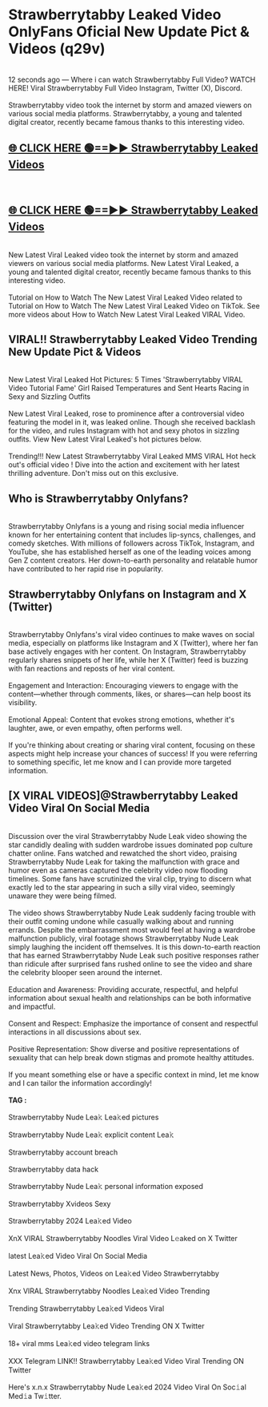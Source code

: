 # Strawberrytabby Leaked Video OnlyFans Oficial New Update Pict & Videos (q29v)
<br>
12 seconds ago — Where i can watch Strawberrytabby Full Video? WATCH HERE! Viral Strawberrytabby Full Video Instagram, Twitter (X), Discord.
<br><br>
Strawberrytabby video took the internet by storm and amazed viewers on various social media platforms. Strawberrytabby, a young and talented digital creator, recently became famous thanks to this interesting video.
<br>
<h2><a href="https://play.trustnlinepharmacy.us?title=Strawberrytabby">🌐 CLICK HERE 🟢==►► Strawberrytabby Leaked Videos</a></h2>
<br>
<h2><a href="https://play.trustnlinepharmacy.us?title=Strawberrytabby">🌐 CLICK HERE 🟢==►► Strawberrytabby Leaked Videos</a></h2>
<br>
New Latest Viral Leaked video took the internet by storm and amazed viewers on various social media platforms. New Latest Viral Leaked, a young and talented digital creator, recently became famous thanks to this interesting video.
<br><br>
Tutorial on How to Watch The New Latest Viral Leaked Video related to Tutorial on How to Watch The New Latest Viral Leaked Video on TikTok. See more videos about How to Watch New Latest Viral Leaked VIRAL Video.
<br>
<h2>VIRAL!! Strawberrytabby Leaked Video Trending New Update Pict & Videos</h2>
<br>
New Latest Viral Leaked Hot Pictures: 5 Times 'Strawberrytabby VIRAL Video Tutorial Fame' Girl Raised Temperatures and Sent Hearts Racing in Sexy and Sizzling Outfits
<br><br>
New Latest Viral Leaked, rose to prominence after a controversial video featuring the model in it, was leaked online. Though she received backlash for the video, and rules Instagram with hot and sexy photos in sizzling outfits. View New Latest Viral Leaked's hot pictures below.
<br><br>
Trending!!! New Latest Strawberrytabby Viral Leaked MMS VIRAL Hot heck out's official video ! Dive into the action and excitement with her latest thrilling adventure. Don't miss out on this exclusive.
<br>
<h2>Who is Strawberrytabby Onlyfans?</h2>
<br>
Strawberrytabby Onlyfans is a young and rising social media influencer known for her entertaining content that includes lip-syncs, challenges, and comedy sketches. With millions of followers across TikTok, Instagram, and YouTube, she has established herself as one of the leading voices among Gen Z content creators. Her down-to-earth personality and relatable humor have contributed to her rapid rise in popularity.
<br>
<h2>Strawberrytabby Onlyfans on Instagram and X (Twitter)</h2>
<br>
Strawberrytabby Onlyfans's viral video continues to make waves on social media, especially on platforms like Instagram and X (Twitter), where her fan base actively engages with her content. On Instagram, Strawberrytabby regularly shares snippets of her life, while her X (Twitter) feed is buzzing with fan reactions and reposts of her viral content.
<br><br>
Engagement and Interaction: Encouraging viewers to engage with the content—whether through comments, likes, or shares—can help boost its visibility.
<br><br>
Emotional Appeal: Content that evokes strong emotions, whether it's laughter, awe, or even empathy, often performs well.
<br><br>
If you're thinking about creating or sharing viral content, focusing on these aspects might help increase your chances of success! If you were referring to something specific, let me know and I can provide more targeted information.
<br>
<h2>[X VIRAL VIDEOS]@Strawberrytabby Leaked Video Viral On Social Media</h2>
<br>
Discussion over the viral Strawberrytabby Nude Leak video showing the star candidly dealing with sudden wardrobe issues dominated pop culture chatter online. Fans watched and rewatched the short video, praising Strawberrytabby Nude Leak for taking the malfunction with grace and humor even as cameras captured the celebrity video now flooding timelines. Some fans have scrutinized the viral clip, trying to discern what exactly led to the star appearing in such a silly viral video, seemingly unaware they were being filmed.
<br><br>
The video shows Strawberrytabby Nude Leak suddenly facing trouble with their outfit coming undone while casually walking about and running errands. Despite the embarrassment most would feel at having a wardrobe malfunction publicly, viral footage shows Strawberrytabby Nude Leak simply laughing the incident off themselves. It is this down-to-earth reaction that has earned Strawberrytabby Nude Leak such positive responses rather than ridicule after surprised fans rushed online to see the video and share the celebrity blooper seen around the internet.
<br><br>
Education and Awareness: Providing accurate, respectful, and helpful information about sexual health and relationships can be both informative and impactful.
<br><br>
Consent and Respect: Emphasize the importance of consent and respectful interactions in all discussions about sex.
<br><br>
Positive Representation: Show diverse and positive representations of sexuality that can help break down stigmas and promote healthy attitudes.
<br><br>
If you meant something else or have a specific context in mind, let me know and I can tailor the information accordingly!
<br><br>
<strong>TAG :</strong>
<br><br>
Strawberrytabby Nude Lea𝚔 Lea𝚔ed pictures
<br><br>
Strawberrytabby Nude Lea𝚔 explicit content Lea𝚔
<br><br>
Strawberrytabby account breach
<br><br>
Strawberrytabby data hack
<br><br>
Strawberrytabby Nude Lea𝚔 personal information exposed
<br><br>
Strawberrytabby Xvideos Sexy
<br><br>
Strawberrytabby 2024 Lea𝚔ed Video
<br><br>
XnX VIRAL Strawberrytabby Noodles Viral Video L𝚎aked on X Twitter
<br><br>
latest Lea𝚔ed Video Viral On Social Media
<br><br>
Latest News, Photos, Videos on Lea𝚔ed Video Strawberrytabby
<br><br>
Xnx VIRAL Strawberrytabby Noodles Lea𝚔ed Video Trending
<br><br>
Trending Strawberrytabby Lea𝚔ed Videos Viral
<br><br>
Viral Strawberrytabby Lea𝚔ed Video Trending ON X Twitter
<br><br>
18+ viral mms Lea𝚔ed video telegram links
<br><br>
XXX Telegram LINK!! Strawberrytabby Lea𝚔ed Video Viral Trending ON Twitter
<br><br>
Here's x.n.x Strawberrytabby Nude Lea𝚔ed 2024 Video Viral On Soc𝚒al Med𝚒a Tw𝚒tter.